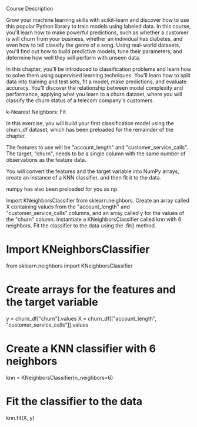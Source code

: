 Course Description

Grow your machine learning skills with scikit-learn and discover how to use this popular Python library to train models using labeled data. In this course, you'll learn how to make powerful predictions, such as whether a customer is will churn from your business, whether an individual has diabetes, and even how to tell classify the genre of a song. Using real-world datasets, you'll find out how to build predictive models, tune their parameters, and determine how well they will perform with unseen data.

In this chapter, you'll be introduced to classification problems and learn how to solve them using supervised learning techniques. You'll learn how to split data into training and test sets, fit a model, make predictions, and evaluate accuracy. You’ll discover the relationship between model complexity and performance, applying what you learn to a churn dataset, where you will classify the churn status of a telecom company's customers.

k-Nearest Neighbors: Fit

In this exercise, you will build your first classification model using the churn_df dataset, which has been preloaded for the remainder of the chapter.

The features to use will be "account_length" and "customer_service_calls". The target, "churn", needs to be a single column with the same number of observations as the feature data.

You will convert the features and the target variable into NumPy arrays, create an instance of a KNN classifier, and then fit it to the data.

numpy has also been preloaded for you as np.


Import KNeighborsClassifier from sklearn.neighbors.
Create an array called X containing values from the "account_length" and "customer_service_calls" columns, and an array called y for the values of the "churn" column.
Instantiate a KNeighborsClassifier called knn with 6 neighbors.
Fit the classifier to the data using the .fit() method.

# Import KNeighborsClassifier
from sklearn.neighbors import KNeighborsClassifier 

# Create arrays for the features and the target variable
y = churn_df["churn"].values
X = churn_df[["account_length", "customer_service_calls"]].values

# Create a KNN classifier with 6 neighbors
knn = KNeighborsClassifier(n_neighbors=6)

# Fit the classifier to the data
knn.fit(X, y)
